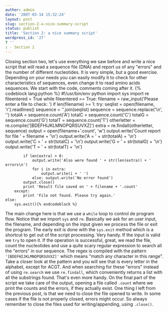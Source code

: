 ```yaml
---
author: admin
date: '2007-03-14 15:32:24'
layout: post
slug: section-2-a-nice-summary-script
status: publish
title: 'Section 2: a nice summary script'
wordpress_id: '27'
? ''
: - Section 2
---
```


Closing section two, let's use everything we saw before and write a nice
script that will read a sequence file (DNA) and report us of any
"errors" and the number of different nucleotides. It is very simple, but
a good exercise. Depending on your needs you can easily modify it to
check for other characteristics of sequences, even change it to read
amino acids sequences. We start with the code, comments coming after it.
{% codeblock lang:python %}
#!/usr/bin/env python 
import sys 
import re 
fileentered = True 
while fileentered == True: 
    filename = raw_input('Please enter a file to check: ') 
    if len(filename) >= 1:
        try: 
            seqlist = open(filename, 'r').readlines() 
            sequence = ''.join(seqlist) 
            sequence = sequence.replace('\n', '') 
            totalA = sequence.count('A') 
            totalC = sequence.count('C')
            totalG = sequence.count('G') 
            totalT = sequence.count('T') 
            otherletter = re.compile('[BDEFHIJKLMNOPQRSUVXZ]') 
            extra = re.findall(otherletter, sequence) 
            output = open(filename+'.count', 'w') 
            output.write('Count report for file ' + filename + '\n') 
            output.write('A = ' + str(totalA) + '\n') 
            output.write('C = ' + str(totalC) + '\n') 
            output.write('G = ' + str(totalG) + '\n') 
            output.write('T = ' + str(totalT) + '\n') 
            
            if len(extra) > 0: 
                output.write('Also were found ' + str(len(extra)) + ' errors\n')
                for i in extra: 
                    output.write(i + ' ') 
                else: output.write('No error found') 
            output.close() 
            print 'Result file saved on ' + filename + '.count' 
        except: 
            print 'File not found. Please try again.' 
    else:
        sys.exit(){% endcodeblock %} 

The main change here is that we use a `while`
loop to control de program flow. Notice that we import `sys` and `re`.
Basically we ask for an user input, the filename, and depending on the
input given we process the file or exit the program. The early exit is
done with the `sys.exit` method which is a shortcut to get out of the
script processing. Very handy. If the input is valid we `try` to open
it. If the operation is successful, great, we read the file, count the
nucleotides and use a quite scary regular expression to search all the
"errors" in our sequence. The regex is compiled with the pattern
`'[BDEFHIJKLMNOPQRSUVXZ]'` which means "match any character in this
range". Take a closer look at the pattern and you will see that is every
letter in the alphabet, except for ACGT. And when searching for these
"errors" instead of using `re.search` we use `re.findall`, which
conveniently returns a list with all the substrings found. That's even
more handy. On the final part of the script we take care of the output,
opening a file called `.count` where we print the counts and the errors,
if they actually exist. One thing I left from the previous post, is that
we need to close the file opened to write. In some cases if the file is
not properly closed, errors might occur. So always remember to close the
files used for writing/appending, using `.close()`.
